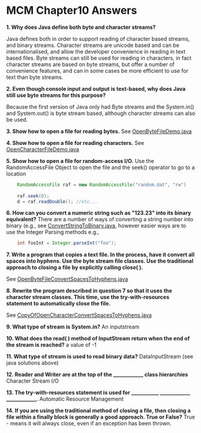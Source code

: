 # MCM Chapter10 Answers

**1. Why does Java define both byte and character streams?**

Java defines both in order to support reading of character based streams, and binary streams. Character streams are unicode based and can be internationalised, and allow the developer convenience in reading in text based files. Byte streams can still be used for reading in characters, in fact character streams are based on byte streams, but offer a number of convenience features, and can in some cases be more efficient to use for text than byte streams.

**2. Even though console input and output is text-based, why does Java still use byte streams for
this purpose?**

Because the first version of Java only had Byte streams and the System.in() and System.out() is byte stream based, although character streams can also be used.

**3. Show how to open a file for reading bytes.**
See [OpenByteFileDemo.java](io/OpenByteFileDemo.java)

**4. Show how to open a file for reading characters.**
See [OpenCharacterFileDemo.java](io/OpenCharacterFileDemo.java)

**5. Show how to open a file for random-access I/O.**
Use the RandomAccessFile Object to open the file and the seek() operator to go to a location


```java
 	RandomAccessFile raf = new RandomAccessFile("random.dat", "rw")
 
 	raf.seek(0);
	d = raf.readDouble(); //etc...
```

**6. How can you convert a numeric string such as "123.23" into its binary equivalent?**
There are a number of ways of converting a string number into binary (e.g., see [ConvertStringToBinary.java](io/ConvertStringToBinary.java), however easier ways are to use the Integer Parsing methods e.g.,

```java
	int fooInt = Integer.parseInt("foo");
```

**7. Write a program that copies a text file. In the process, have it convert all spaces into hyphens. Use the byte stream file classes. Use the traditional approach to closing a file by explicitly calling close( ).**

See [OpenByteFileConvertSpacesToHyphens.java](io/OpenByteFileConvertSpacesToHyphens.java)

**8. Rewrite the program described in question 7 so that it uses the character stream classes. This time, use the try-with-resources statement to automatically close the file.**

See [CopyOfOpenCharacterConvertSpacesToHyphens.java](io/CopyOfOpenCharacterConvertSpacesToHyphens.java)

**9. What type of stream is System.in?**
An inputstream

**10. What does the read( ) method of InputStream return when the end of the stream is
reached?**
a value of -1

**11. What type of stream is used to read binary data?**
DataInputStream (see java solutions above)

**12. Reader and Writer are at the top of the ____________ class hierarchies**
Character Stream I/O

**13. The try-with-resources statement is used for ___________ ____________ ____________.**
Automatic Resource Management

**14. If you are using the traditional method of closing a file, then closing a file within a finally block is generally a good approach. True or False?**
True - means it will always close, even if an exception has been thrown.